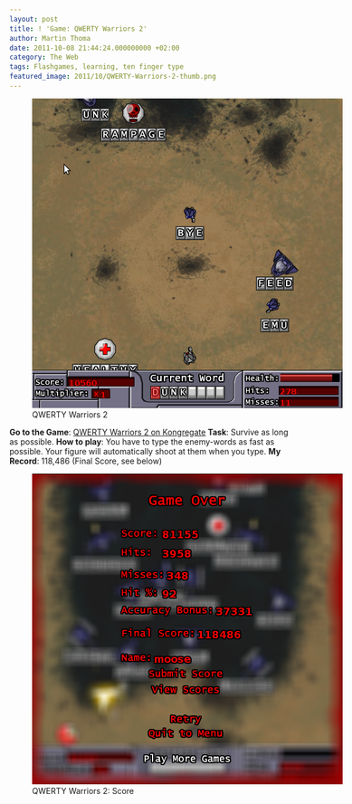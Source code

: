 ```yaml
---
layout: post
title: ! 'Game: QWERTY Warriors 2'
author: Martin Thoma
date: 2011-10-08 21:44:24.000000000 +02:00
category: The Web
tags: Flashgames, learning, ten finger type
featured_image: 2011/10/QWERTY-Warriors-2-thumb.png
---
```

<figure class="aligncenter">
            <a href="../images/2011/09/QWERTY-Warriors-2.png"><img src="../images/2011/09/QWERTY-Warriors-2.png" alt="QWERTY Warriors 2" style="max-width:549px;max-height:547px" class="size-full wp-image-4971"/></a>
            <figcaption class="text-center">QWERTY Warriors 2</figcaption>
        </figure>
<b>Go to the Game</b>: <a href="http://www.kongregate.com/games/Weasel/qwerty-warriors-2">QWERTY Warriors 2 on Kongregate</a>
<b>Task</b>: Survive as long as possible.
<b>How to play</b>: You have to type the enemy-words as fast as possible. Your figure will automatically shoot at them when you type.
<b>My Record</b>: 118,486 (Final Score, see below)
<figure class="aligncenter">
            <a href="../images/2011/10/QWERTY-Warriors-2-Score.png"><img src="../images/2011/10/QWERTY-Warriors-2-Score.png" alt="QWERTY Warriors 2: Score" style="max-width:549px;max-height:549px" class="size-full wp-image-4981"/></a>
            <figcaption class="text-center">QWERTY Warriors 2: Score</figcaption>
        </figure>
